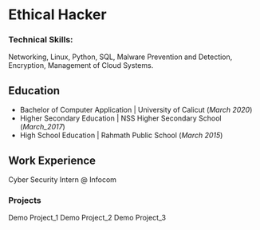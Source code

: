 # Ethical Hacker

### Technical Skills:
Networking, Linux, Python, SQL, Malware Prevention and Detection, Encryption, Management of Cloud Systems.

## Education
- Bachelor of Computer Application | University of Calicut (_March 2020_)
- Higher Secondary Education | NSS Higher Secondary School (_March_2017_)
- High School Education | Rahmath Public School (_March 2015_)

## Work Experience
Cyber Security Intern @ Infocom

### Projects
Demo Project_1
Demo Project_2
Demo Project_3
